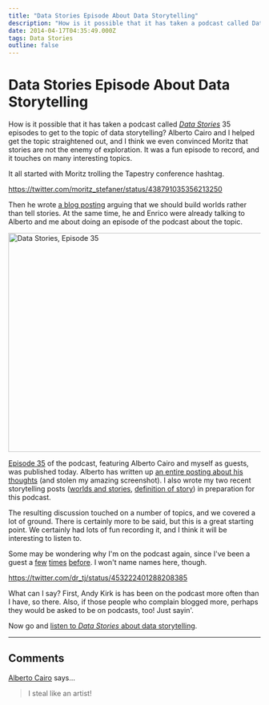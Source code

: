 ```yaml
---
title: "Data Stories Episode About Data Storytelling"
description: "How is it possible that it has taken a podcast called Data Stories 35 episodes to get to the topic of data storytelling? Alberto Cairo and I helped get the topic straightened out, and I think we even convinced Moritz that stories are not the enemy of exploration. It was a fun episode to record, and it touches on many interesting topics."
date: 2014-04-17T04:35:49.000Z
tags: Data Stories
outline: false
---
```


# Data Stories Episode About Data Storytelling

How is it possible that it has taken a podcast called <a href="http://well-formed-data.net/archives/1027/worlds-not-stories"><em>Data Stories</em></a> 35 episodes to get to the topic of data storytelling? Alberto Cairo and I helped get the topic straightened out, and I think we even convinced Moritz that stories are not the enemy of exploration. It was a fun episode to record, and it touches on many interesting topics.<!--more-->

It all started with Moritz trolling the Tapestry conference hashtag.

https://twitter.com/moritz_stefaner/status/438791035356213250

Then he wrote <a href="http://well-formed-data.net/archives/1027/worlds-not-stories">a blog posting</a> arguing that we should build worlds rather than tell stories. At the same time, he and Enrico were already talking to Alberto and me about doing an episode of the podcast about the topic.

<img class="aligncenter size-medium wp-image-3840" alt="Data Stories, Episode 35" src="https://eagereyes.org/wp-content/uploads/2014/04/ds35-730x438.jpg" width="730" height="438" />

<a href="http://datastori.es/data-stories-35-visual-storytelling-w-alberto-cairo-and-robert-kosara/">Episode 35</a> of the podcast, featuring Alberto Cairo and myself as guests, was published today. Alberto has written up <a href="http://www.thefunctionalart.com/2014/04/annotation-narrative-and-storytelling.html">an entire posting about his thoughts</a> (and stolen my amazing screenshot). I also wrote my two recent storytelling posts (<a title="Stories Are Gateways Into Worlds" href="http://eagereyes.org/blog/2014/stories-are-gateways-into-worlds">worlds and stories</a>, <a title="Story: A Definition" href="http://eagereyes.org/blog/2014/story-a-definition">definition of story</a>) in preparation for this podcast.

The resulting discussion touched on a number of topics, and we covered a lot of ground. There is certainly more to be said, but this is a great starting point. We certainly had lots of fun recording it, and I think it will be interesting to listen to.

Some may be wondering why I'm on the podcast again, since I've been a guest a <a title="Listen To Me Dispense My Wisdom on the Data Stories Podcast!" href="http://eagereyes.org/blog/2012/listen-dispense-wisdom-data-stories-podcast">few</a> <a title="Report from IEEE VIS 2013 in Atlanta, GA" href="http://eagereyes.org/blog/2013/report-from-ieee-vis-2013-in-atlanta-ga">times</a> <a title="Data Stories Podcast: 2013 in Review, Outlook to 2014" href="http://eagereyes.org/blog/2014/data-stories-podcast-2013-in-review-outlook-to-2014">before</a>. I won't name names here, though.

https://twitter.com/dr_tj/status/453222401288208385

What can I say? First, Andy Kirk is has been on the podcast more often than I have, so there. Also, if those people who complain blogged more, perhaps they would be asked to be on podcasts, too! Just sayin'.

Now go and <a href="http://datastori.es/data-stories-35-visual-storytelling-w-alberto-cairo-and-robert-kosara/">listen to <em>Data Stories</em> about data storytelling</a>.


---
## Comments

<a href="http://www.thefunctionalart.com" rel="nofollow noopener" target="_blank">Alberto Cairo</a> says…
>	I steal like an artist!


